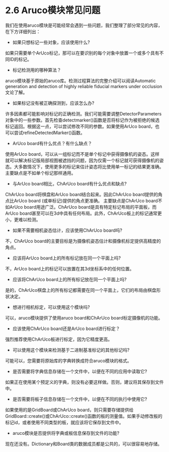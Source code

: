 # 2.6	Aruco模块常见问题
我们在使用aruco模块是可能经常会遇到一些问题，我们整理了部分常见的内容，在下方详细列出：
-	如果只想标记一些对象，应该使用什么?

如果只需要单个ArUco标记，那可以在要识别的每个对象中放置一个或多个具有不同ID的标记。

-	标记检测用的哪种算法？

aruco模块基于原始的aruco库。检测过程算法的完整介绍可以阅读Automatic generation and detection of highly reliable fiducial markers under occlusion文论了解。

-	如果标记没有被正确探测到，应该怎么办?

许多因素都可能影响对标记的正确检测。我们可能需要调整DetectorParameters对象中的一些参数。首先检查detectmarker()函数是否将标记作为被拒绝的候选标记返回。根据这一点，可以尝试修改不同的参数。如果使用ArUco board，也可以尝试refineDetectedMarker()函数。

-	ArUco board有什么优点？有什么缺点？

使用ArUco board，可以从一组标记而不是单个标记中获得摄像机的姿态。这样就可以解决标记版局部视图被遮挡的问题，因为仅需一个标记就可获得摄像机的姿态。大多数情况下，使用更多的标记来估计姿态将比使用单一标记的结果更准确。
主要缺点是不如单个标记那样通用。

-	与ArUco board相比，ChArUco board有什么优点和缺点?

ChArUco board将棋盘和ArUco board结合起来。因此ChArUco board提供的角点比ArUco board (或单标记)提供的角点更准确。
主要缺点是ChArUco board不如ArUco board用途广泛。ChArUco board是具有特定标记布局的平面板，而ArUco board甚至可以在3d中具有任何布局。此外，ChArUco板上的标记通常更小，更难以检测。

-	如果不需要相机姿态估计，应该使用ChArUco board吗?

不，ChArUco board的主要目标是为摄像机姿态估计和摄像机标定提供高精度的角点。

-	应该将ArUco board上的所有标记放在同一个平面上吗?

不，ArUco board上的标记可以放置在其3d坐标系中的任何位置。

-	应该将ChArUco board上的所有标记放在同一个平面上吗?

是的，ChArUco棋盘上的所有标记都需要在同一个平面上，它们的布局由棋盘形状决定。

-	想进行相机标定，可以使用这个模块吗?

可以，aruco模块提供了使用aruco board和ChArUco board标定摄像机的功能。

- 应该使用ChArUco board还是ArUco board进行标定？

强烈推荐使用ChArUco板进行标定，因为它精度更高。

-	可以使用这个模块来检测基于二进制基准标记的其他标记吗?

可能可以，您需要将原始库的字典转换成符合aruco模块的格式。

-	是否需要将字典信息存储在一个文件中，以便在不同的应用中读取它?

如果正在使用某个预定义的字典，则没有必要这样做。否则，建议将其保存到文件中。

-	是否需要将板子信息存储在一个文件中，以便在不同的执行中使用它?

如果使用的是GridBoard或ChArUco board，则只需要存储提供给GridBoard::create()或ChArUco::create()函数的板的测量值。如果手动修改板的标记id，或者使用不同类型的板，就应该将它保存到文件中。

-	aruco模块是否提供将字典或板信息保存到文件的功能?

现在还没有。Dictionary和Board类的数据成员都是公共的，可以很容易地存储。
